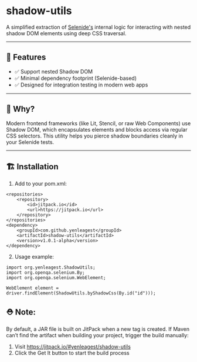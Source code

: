# shadow-utils

A simplified extraction of [Selenide's](https://selenide.org) internal logic for interacting with nested shadow DOM elements using deep CSS traversal.

---

## 🌟 Features

- ✅ Support nested Shadow DOM
- ✅ Minimal dependency footprint (Selenide-based)
- ✅ Designed for integration testing in modern web apps

---

## 🧩 Why?

Modern frontend frameworks (like Lit, Stencil, or raw Web Components) use Shadow DOM, which encapsulates elements and blocks access via regular CSS selectors.
This utility helps you pierce shadow boundaries cleanly in your Selenide tests.

---

## 🏗️ Installation

1.	Add to your pom.xml:
```
<repositories>
    <repository>
        <id>jitpack.io</id>
        <url>https://jitpack.io</url>
    </repository>
</repositories>
<dependency>
    <groupId>com.github.yenleagest</groupId>
    <artifactId>shadow-utils</artifactId>
    <version>v1.0.1-alpha</version>
</dependency>
```
2.	Usage example:
```
import org.yenleagest.ShadowUtils;
import org.openqa.selenium.By;
import org.openqa.selenium.WebElement;

WebElement element = driver.findElement(ShadowUtils.byShadowCss(By.id("id")));
```
## ⛑️ Note:
By default, a JAR file is built on JitPack when a new tag is created.
If Maven can’t find the artifact when building your project, trigger the build manually:
1. Visit https://jitpack.io/#yenleagest/shadow-utils
2. Click the Get It button to start the build process

